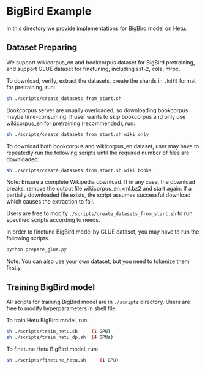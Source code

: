 # BigBird Example
In this directory we provide implementations for BigBird model on Hetu.

## Dataset Preparing
We support wikicorpus_en and bookcorpus dataset for BigBird pretraining, and support GLUE dataset for finetuning, including 
sst-2, cola, mrpc.

To download, verify, extract the datasets, create the shards in `.hdf5` format for pretraining, run:
```bash
sh ./scripts/create_datasets_from_start.sh
```
Bookcorpus server are usually overloaded, so downloading bookcorpus maybe time-consuming. If user wants to skip bookcorpus and only use wikicorpus_en for pretraining (recommended), run: 
```bash
sh ./scripts/create_datasets_from_start.sh wiki_only
```
To download both bookcorpus and wikicorpus_en dataset, user may have to repeatedly run the following scripts until the required number of files are downloaded:
```bash
sh ./scripts/create_datasets_from_start.sh wiki_books
```
Note: Ensure a complete Wikipedia download. If in any case, the download breaks, remove the output file wikicorpus_en.xml.bz2 and start again. If a partially downloaded file exists, the script assumes successful download which causes the extraction to fail.

Users are free to modify `./scripts/create_datasets_from_start.sh` to run specified scripts according to needs.

In order to finetune BigBird model by GLUE dataset, you may have to run the following scripts. 
```bash
python prepare_glue.py
```

Note: You can also use your own dataset, but you need to tokenize them firstly.

## Training BigBird model
All scripts for training BigBird model are in `./scripts` directory. Users are free to modify hyperparameters in shell file.

To train Hetu BigBird model, run:
```bash
sh ./scripts/train_hetu.sh     (1 GPU)
sh ./scripts/train_hetu_dp.sh  (4 GPUs)
```
To finetune Hetu BigBird model, run:
```bash
sh ./scripts/finetune_hetu.sh     (1 GPU)
```
